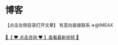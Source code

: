 # 博客

【点击左侧目录打开文章】 有意向直接联系 ✈️@IMEAX
<a href="https://imessagee.github.io/" title="✈️@IMEAX" class="md-source" data-md-component="source">
  <div class="md-source__repository md-source__repository--active">
   🔗【 ❤️ 点击咨询 ❤️ 】查看最新视频 🔎
</a>